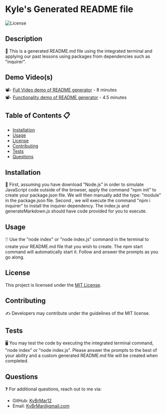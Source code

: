 # Kyle's Generated README file

![License](https://img.shields.io/badge/license-MIT-brightgreen)

## Description 
📝 
This is a generated README.md file using the integrated terminal and applying our past lessons using packages from dependencies such as "inquirer".


## Demo Video(s)
📽️- [Full Video demo of README generator](https://drive.google.com/file/d/11JQjV62DXJFTX2LhhoZtiVBToEUw5MER/view) - 8 minutes<br/>
📽️- [Functionality demo of README generator](https://drive.google.com/file/d/12s1NGh0PzDYathmIDTokQUg58NTwh7dU/view) - 4.5 minutes


## Table of Contents 📋 
- [Installation](#installation)
- [Usage](#usage)
- [License](#license)
- [Contributing](#contributing)
- [Tests](#tests)
- [Questions](#questions)


## Installation
💽 
First, assuming you have download "Node.js" in order to simulate JavaScript code outside of the browser, apply the command "npm init" to create your package.json file. We will then manually add the type: "module" in the package.json file. Second , we will execute the command "npm i inquirer" to install the inquirer dependency. The index.js and generateMarkdown.js should have code provided for you to execute.


## Usage
🖱️ 
Use the "node index" or "node index.js" command in the terminal to create your README.md file that you wish to create. The npm start command will automatically start it. Follow and answer the prompts as you go along.


## License
This project is licensed under the [MIT License](https://opensource.org/licenses/MIT).


## Contributing
✍️ 
Developers may contribute under the guidelines of the MIT license.


## Tests
🖥️ 
You may test the code by executing the integrated terminal command, "node index" or "node index.js". Please answer the prompts to the best of your ability and a custom generated README.md file will be created when completed.


## Questions
❓ 
For additional questions, reach out to me via:
- GitHub: [KyBrMar12](https://github.com/KyBrMar12)
- Email: KyBrMar@gmail.com
